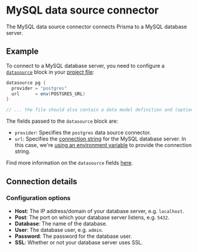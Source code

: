 # MySQL data source connector

The MySQL data source connector connects Prisma to a MySQL database server.

## Example

To connect to a MySQL database server, you need to configure a [`datasource`]() block in your [project file]():

```groovy
datasource pg {
  provider = "postgres"
  url      = env(POSTGRES_URL)
}

// ... the file should also contain a data model definition and (optionally) generators
```

The fields passed to the `datasource` block are:

- `provider`: Specifies the `postgres` data source connector.
- `url`: Specifies the [connection string](#connection-string) for the MySQL database server. In this case, we're [using an environment variable]() to provide the connection string.

Find more information on the `datasource` fields [here]().

## Connection details

### Configuration options

- **Host**: The IP address/domain of your database server, e.g. `localhost`.
- **Post**: The port on which your database server listens, e.g. `5432`.
- **Database**: The name of the database. 
- **User**: The database user, e.g. `admin`.
- **Password**: The password for the database user.
- **SSL**: Whether or not your database server uses SSL.